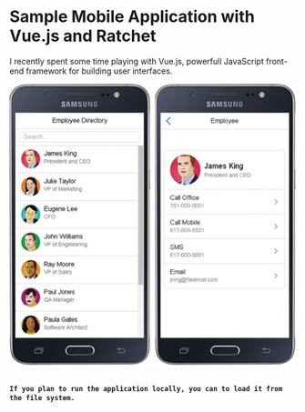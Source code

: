 # Sample Mobile Application with Vue.js and Ratchet
I recently spent some time playing with Vue.js, powerfull JavaScript front-end framework for building user interfaces.

![Employee Directory App](/pics/employee-directory-samsung-app.jpg "Sample Mobile Application with Vue.js and Ratchet")

<pre><code>
<b>If you plan to run the application locally, you can to load it from the file system.</b>
